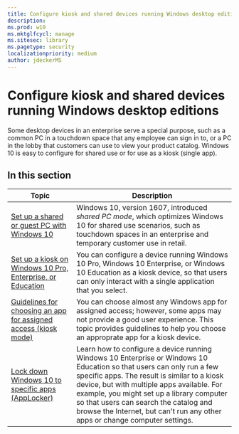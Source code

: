 ```yaml
---
title: Configure kiosk and shared devices running Windows desktop editions (Windows 10)
description: 
ms.prod: w10
ms.mktglfcycl: manage
ms.sitesec: library
ms.pagetype: security
localizationpriority: medium
author: jdeckerMS
---
```


# Configure kiosk and shared devices running Windows desktop editions

Some desktop devices in an enterprise serve a special purpose, such as a common PC in a touchdown space that any employee can sign in to, or a PC in the lobby that customers can use to view your product catalog. Windows 10 is easy to configure for shared use or for use as a kiosk (single app).

## In this section

| Topic | Description |
| --- | --- |
| [Set up a shared or guest PC with Windows 10](set-up-a-device-for-anyone-to-use.md) | Windows 10, version 1607, introduced *shared PC mode*, which optimizes Windows 10 for shared use scenarios, such as touchdown spaces in an enterprise and temporary customer use in retail.  |
| [Set up a kiosk on Windows 10 Pro, Enterprise, or Education](set-up-a-kiosk-for-windows-10-for-desktop-editions.md) | You can configure a device running Windows 10 Pro, Windows 10 Enterprise, or Windows 10 Education as a kiosk device, so that users can only interact with a single application that you select.  |
| [Guidelines for choosing an app for assigned access (kiosk mode)](guidelines-for-assigned-access-app.md) | You can choose almost any Windows app for assigned access; however, some apps may not provide a good user experience. This topic provides guidelines to help you choose an approprate app for a kiosk device.  |
| [Lock down Windows 10 to specific apps (AppLocker)](lock-down-windows-10-to-specific-apps.md) | Learn how to configure a device running Windows 10 Enterprise or Windows 10 Education so that users can only run a few specific apps. The result is similar to a kiosk device, but with multiple apps available. For example, you might set up a library computer so that users can search the catalog and browse the Internet, but can't run any other apps or change computer settings. |
